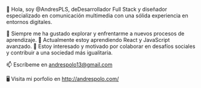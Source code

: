 👋 Hola, soy @AndresPLS, deDesarrollador Full Stack y diseñador especializado en comunicación multimedia con una sólida experiencia en entornos digitales. 

👀 Siempre me ha gustado explorar y enfrentarme a nuevos procesos de aprendizaje.
🌱 Actualmente estoy aprendiendo React y JavaScript avanzado.
💞️ Estoy interesado y motivado por colaborar en desafíos sociales y contribuir a una sociedad más igualitaria.

📫 Escríbeme en andrespolo13@gmail.com 

🖥 Visita mi porfolio en http://andrespolo.com/
